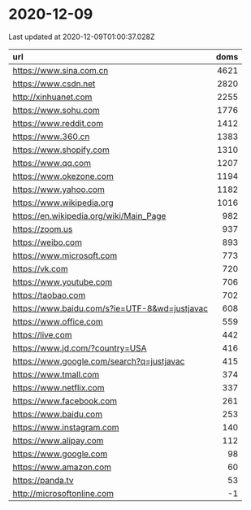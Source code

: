 # 2020-12-09

<!-- BEGIN -->
Last updated at 2020-12-09T01:00:37.028Z

url | doms
:- | -:
https://www.sina.com.cn | 4621
https://www.csdn.net | 2820
http://xinhuanet.com | 2255
https://www.sohu.com | 1776
https://www.reddit.com | 1412
https://www.360.cn | 1383
https://www.shopify.com | 1310
https://www.qq.com | 1207
https://www.okezone.com | 1194
https://www.yahoo.com | 1182
https://www.wikipedia.org | 1016
https://en.wikipedia.org/wiki/Main_Page | 982
https://zoom.us | 937
https://weibo.com | 893
https://www.microsoft.com | 773
https://vk.com | 720
https://www.youtube.com | 706
https://taobao.com | 702
https://www.baidu.com/s?ie=UTF-8&wd=justjavac | 608
https://www.office.com | 559
https://live.com | 442
https://www.jd.com/?country=USA | 416
https://www.google.com/search?q=justjavac | 415
https://www.tmall.com | 374
https://www.netflix.com | 337
https://www.facebook.com | 261
https://www.baidu.com | 253
https://www.instagram.com | 140
https://www.alipay.com | 112
https://www.google.com | 98
https://www.amazon.com | 60
https://panda.tv | 53
http://microsoftonline.com | -1
<!-- END -->
